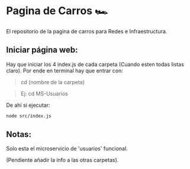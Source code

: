 # Pagina de Carros 🏎️

El repositorio de la pagina de carros para Redes e Infraestructura.

## Iniciar página web:

Hay que iniciar los 4 index.js de cada carpeta (Cuando esten todas listas claro). Por ende en terminal hay que entrar con:

> cd (nombre de la carpeta)

> Ej: cd MS-Usuarios

De ahí si ejecutar: 

```bash
node src/index.js
```

## Notas:

Solo esta el microservicio de 'usuarios' funcional.

(Pendiente añadir la info a las otras carpetas).
